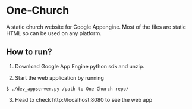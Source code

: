 One-Church
==========
A static church website for Google Appengine.
Most of the files are static HTML so can be used on any platform.

How to run?
-----------

1) Download Google App Engine python sdk and unzip.

2) Start the web application by running 

```shell
$ ./dev_appserver.py /path to One-Church repo/
```

3) Head to check http://localhost:8080 to see the web app

